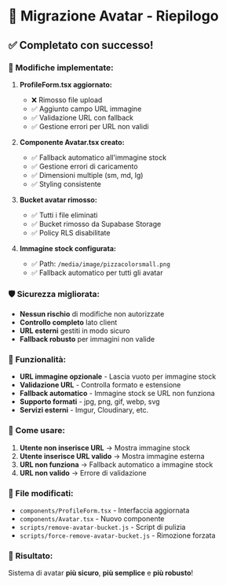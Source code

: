 # 🍕 Migrazione Avatar - Riepilogo

## ✅ Completato con successo!

### 🔄 Modifiche implementate:

1. **ProfileForm.tsx aggiornato:**
   - ❌ Rimosso file upload
   - ✅ Aggiunto campo URL immagine
   - ✅ Validazione URL con fallback
   - ✅ Gestione errori per URL non validi

2. **Componente Avatar.tsx creato:**
   - ✅ Fallback automatico all'immagine stock
   - ✅ Gestione errori di caricamento
   - ✅ Dimensioni multiple (sm, md, lg)
   - ✅ Styling consistente

3. **Bucket avatar rimosso:**
   - ✅ Tutti i file eliminati
   - ✅ Bucket rimosso da Supabase Storage
   - ✅ Policy RLS disabilitate

4. **Immagine stock configurata:**
   - ✅ Path: `/media/image/pizzacolorsmall.png`
   - ✅ Fallback automatico per tutti gli avatar

### 🛡️ Sicurezza migliorata:

- **Nessun rischio** di modifiche non autorizzate
- **Controllo completo** lato client
- **URL esterni** gestiti in modo sicuro
- **Fallback robusto** per immagini non valide

### 🎯 Funzionalità:

- **URL immagine opzionale** - Lascia vuoto per immagine stock
- **Validazione URL** - Controlla formato e estensione
- **Fallback automatico** - Immagine stock se URL non funziona
- **Supporto formati** - jpg, png, gif, webp, svg
- **Servizi esterni** - Imgur, Cloudinary, etc.

### 📝 Come usare:

1. **Utente non inserisce URL** → Mostra immagine stock
2. **Utente inserisce URL valido** → Mostra immagine esterna
3. **URL non funziona** → Fallback automatico a immagine stock
4. **URL non valido** → Errore di validazione

### 🔧 File modificati:

- `components/ProfileForm.tsx` - Interfaccia aggiornata
- `components/Avatar.tsx` - Nuovo componente
- `scripts/remove-avatar-bucket.js` - Script di pulizia
- `scripts/force-remove-avatar-bucket.js` - Rimozione forzata

### 🎉 Risultato:

Sistema di avatar **più sicuro**, **più semplice** e **più robusto**!
